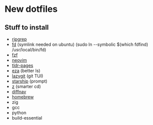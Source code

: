 # New dotfiles

## Stuff to install
* [ripgrep](https://github.com/BurntSushi/ripgrep)
* [fd](https://github.com/sharkdp/fd) (symlink needed on ubuntu) (sudo ln --symbolic $(which fdfind) /usr/local/bin/fd)
* [fzf](https://github.com/junegunn/fzf) 
* [neovim](https://github.com/neovim/neovim) 
* [tldr-pages](https://github.com/tldr-pages/tldr) 
* [eza](https://github.com/eza-community/eza) (better ls)
* [lazygit](https://github.com/jesseduffield/lazygit) (git TUI)
* [starship](https://github.com/starship/starship) (prompt)
* [z](https://github.com/ajeetdsouza/zoxide) (smarter cd)
* [diffnav](https://github.com/dlvhdr/diffnav)
* [homebrew](https://brew.sh/)
* zig
* gcc
* python
* build-essential
